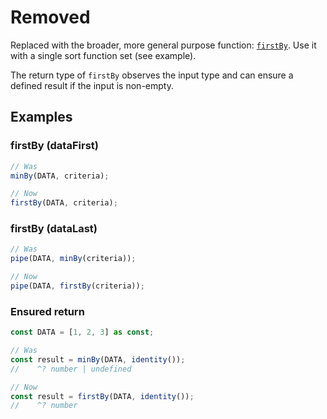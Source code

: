 # Removed

Replaced with the broader, more general purpose function: [`firstBy`](/docs/#firstBy).
Use it with a single sort function set (see example).

The return type of `firstBy` observes the input type and can ensure a defined
result if the input is non-empty.

## Examples

### firstBy (dataFirst)

```ts
// Was
minBy(DATA, criteria);

// Now
firstBy(DATA, criteria);
```

### firstBy (dataLast)

```ts
// Was
pipe(DATA, minBy(criteria));

// Now
pipe(DATA, firstBy(criteria));
```

### Ensured return

```ts
const DATA = [1, 2, 3] as const;

// Was
const result = minBy(DATA, identity());
//    ^? number | undefined

// Now
const result = firstBy(DATA, identity());
//    ^? number
```
